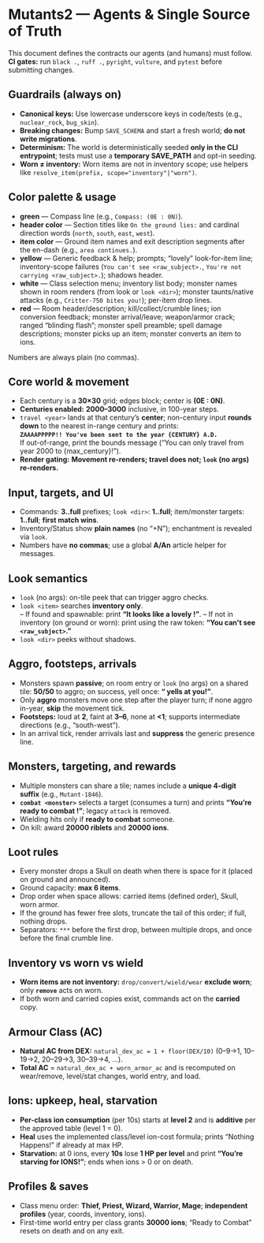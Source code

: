 # Mutants2 — Agents & Single Source of Truth

This document defines the contracts our agents (and humans) must follow.  
**CI gates:** run `black .`, `ruff .`, `pyright`, `vulture`, and `pytest` before submitting changes.

## Guardrails (always on)
- **Canonical keys:** Use lowercase underscore keys in code/tests (e.g., `nuclear_rock`, `bug_skin`).
- **Breaking changes:** Bump `SAVE_SCHEMA` and start a fresh world; **do not write migrations**.
- **Determinism:** The world is deterministically seeded **only in the CLI entrypoint**; tests must use a **temporary SAVE_PATH** and opt-in seeding.
- **Worn ≠ inventory:** Worn items are not in inventory scope; use helpers like `resolve_item(prefix, scope="inventory"|"worn")`.

## Color palette & usage
- **green** — Compass line (e.g., `Compass: (0E : 0N)`).
- **header color** — Section titles like `On the ground lies:` and cardinal direction words (`north`, `south`, `east`, `west`).
- **item color** — Ground item names and exit description segments after the en-dash (e.g., `area continues.`).
- **yellow** — Generic feedback & help; prompts; “lovely” look-for-item line; inventory-scope failures (`You can't see <raw_subject>.`, `You're not carrying <raw_subject>.`); shadows header.
- **white** — Class selection menu; inventory list body; monster names shown in room renders (from look or `look <dir>`); monster taunts/native attacks (e.g., `Critter-750 bites you!`); per-item drop lines.
- **red** — Room header/description; kill/collect/crumble lines; ion conversion feedback; monster arrival/leave; weapon/armor crack; ranged “blinding flash”; monster spell preamble; spell damage descriptions; monster picks up an item; monster converts an item to ions.

Numbers are always plain (no commas).

## Core world & movement
- Each century is a **30×30** grid; edges block; center is **(0E : 0N)**.
- **Centuries enabled:** **2000–3000** inclusive, in 100-year steps.
- `travel <year>` lands at that century’s **center**; non-century input **rounds down** to the nearest in-range century and prints:  
  **`ZAAAAPPPPP!! You've been sent to the year {CENTURY} A.D.`**  
  If out-of-range, print the bounds message (“You can only travel from year 2000 to {max_century}!”).
- **Render gating:** **Movement re-renders; travel does not; `look` (no args) re-renders.**

## Input, targets, and UI
- Commands: **3..full** prefixes; `look <dir>`: **1..full**; item/monster targets: **1..full**; **first match wins**.
- Inventory/Status show **plain names** (no “+N”); enchantment is revealed via `look`.
- Numbers have **no commas**; use a global **A/An** article helper for messages.

## Look semantics
- `look` (no args): on-tile peek that can trigger aggro checks.
- `look <item>` searches **inventory only**.  
  – If found and spawnable: print **“It looks like a lovely <Title-Case Item-Name>!”**.
  – If not in inventory (on ground or worn): print using the raw token: **“You can't see `<raw_subject>`.”**
- `look <dir>` peeks without shadows.

## Aggro, footsteps, arrivals
- Monsters spawn **passive**; on room entry or `look` (no args) on a shared tile: **50/50** to aggro; on success, yell once: **“<Name> yells at you!”**.
- Only **aggro** monsters move one step after the player turn; if none aggro in-year, **skip** the movement tick.  
- **Footsteps:** loud at **2**, faint at **3–6**, none at **<1**; supports intermediate directions (e.g., “south-west”).  
- In an arrival tick, render arrivals last and **suppress** the generic presence line.

## Monsters, targeting, and rewards
- Multiple monsters can share a tile; names include a **unique 4-digit suffix** (e.g., `Mutant-1846`).
- **`combat <monster>`** selects a target (consumes a turn) and prints **“You’re ready to combat <Name>!”**; legacy `attack` is removed.
- Wielding hits only if **ready to combat** someone.
- On kill: award **20000 riblets** and **20000 ions**.

## Loot rules
- Every monster drops a Skull on death when there is space for it (placed on ground and announced).
- Ground capacity: **max 6 items**.
- Drop order when space allows: carried items (defined order), Skull, worn armor.
- If the ground has fewer free slots, truncate the tail of this order; if full, nothing drops.
- Separators: `***` before the first drop, between multiple drops, and once before the final crumble line.

## Inventory vs worn vs wield
- **Worn items are not inventory:** `drop/convert/wield/wear` **exclude worn**; only **`remove`** acts on worn.
- If both worn and carried copies exist, commands act on the **carried** copy.

## Armour Class (AC)
- **Natural AC from DEX:** `natural_dex_ac = 1 + floor(DEX/10)` (0–9→1, 10–19→2, 20–29→3, 30–39→4, …).
- **Total AC** = `natural_dex_ac + worn_armor_ac` and is recomputed on wear/remove, level/stat changes, world entry, and load.

## Ions: upkeep, heal, starvation
- **Per-class ion consumption** (per 10s) starts at **level 2** and is **additive** per the approved table (level 1 = 0).
- **Heal** uses the implemented class/level ion-cost formula; prints “Nothing Happens!” if already at max HP.
- **Starvation:** at 0 ions, every **10s** lose **1 HP per level** and print **“You’re starving for IONS!”**; ends when ions > 0 or on death.

## Profiles & saves
- Class menu order: **Thief, Priest, Wizard, Warrior, Mage**; **independent profiles** (year, coords, inventory, ions).
- First-time world entry per class grants **30000 ions**; “Ready to Combat” resets on death and on any exit.
